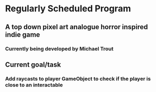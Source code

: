 # Regularly Scheduled Program
## A top down pixel art analogue horror inspired indie game
### Currently being developed by Michael Trout
## Current goal/task
### Add raycasts to player GameObject to check if the player is close to an interactable
